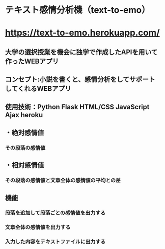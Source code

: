 # テキスト感情分析機（text-to-emo）

# https://text-to-emo.herokuapp.com/

## 大学の選択授業を機会に独学で作成したAPIを用いて作ったWEBアプリ
## コンセプト:小説を書くと、感情分析をしてサポートしてくれるWEBアプリ
## 使用技術：Python Flask HTML/CSS JavaScript Ajax heroku

## ・絶対感情値
### その段落の感情値
## ・相対感情値
### その段落の感情値と文章全体の感情値の平均との差

## 機能
### 段落を追加して段落ごとの感情値を出力する
### 文章全体の感情値を出力する
### 入力した内容をテキストファイルに出力する
